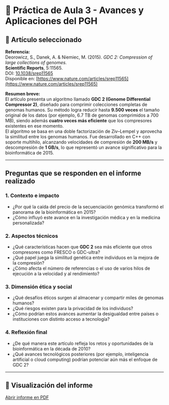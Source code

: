 # 🧬 Práctica de Aula 3 - Avances y Aplicaciones del PGH

## 📘 Artículo seleccionado

**Referencia:**  
Deorowicz, S., Danek, A. & Niemiec, M. (2015). *GDC 2: Compression of large collections of genomes.*  
**Scientific Reports**, 5:11565.  
DOI: [10.1038/srep11565](https://doi.org/10.1038/srep11565)  
Disponible en: [https://www.nature.com/articles/srep11565](https://www.nature.com/articles/srep11565)

**Resumen breve:**  
El artículo presenta un algoritmo llamado **GDC 2 (Genome Differential Compressor 2)**, diseñado para comprimir colecciones completas de genomas humanos. Su método logra reducir hasta **9.500 veces** el tamaño original de los datos (por ejemplo, 6.7 TB de genomas comprimidos a 700 MB), siendo además **cuatro veces más eficiente** que los compresores existentes en ese momento.  
El algoritmo se basa en una doble factorización de Ziv–Lempel y aprovecha la similitud entre los genomas humanos. Fue desarrollado en C++ con soporte multihilo, alcanzando velocidades de compresión de **200 MB/s** y descompresión de **1 GB/s**, lo que representó un avance significativo para la bioinformática de 2015.

---

## Preguntas que se responden en el informe realizado

### 1. Contexto e impacto
- ¿Por qué la caída del precio de la secuenciación genómica transformó el panorama de la bioinformática en 2015?  
- ¿Cómo influyó este avance en la investigación médica y en la medicina personalizada?

### 2. Aspectos técnicos
- ¿Qué características hacen que **GDC 2** sea más eficiente que otros compresores como FRESCO o GDC-ultra?  
- ¿Qué papel juega la similitud genética entre individuos en la mejora de la compresión?  
- ¿Cómo afecta el número de referencias o el uso de varios hilos de ejecución a la velocidad y al rendimiento?

### 3. Dimensión ética y social
- ¿Qué desafíos éticos surgen al almacenar y compartir miles de genomas humanos?  
- ¿Qué riesgos existen para la privacidad de los individuos?  
- ¿Cómo podrían estos avances aumentar la desigualdad entre países o instituciones con distinto acceso a tecnología?

### 4. Reflexión final
- ¿De qué manera este artículo refleja los retos y oportunidades de la bioinformática en la década de 2010?  
- ¿Qué avances tecnológicos posteriores (por ejemplo, inteligencia artificial o cloud computing) podrían potenciar aún más el enfoque de GDC 2?

---

## 📄 Visualización del informe

[Abrir informe en PDF](Avances_y_aplicaciones_del_PGH_Gisela.pdf)

<style>
.pdf-embed { 
  position: relative; 
  width: 100%; 
  padding-top: 75%; 
}
.pdf-embed iframe, 
.pdf-embed object {
  position: absolute; 
  top: 0; 
  left: 0; 
  width: 100%; 
  height: 100%; 
  border: 0; 
}
</style>

<div class="pdf-embed">
  <object data="Avances_y_aplicaciones_del_PGH_Gisela.pdf" type="application/pdf"></object>
</div>